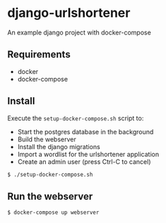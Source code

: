 # django-urlshortener
An example django project with docker-compose

## Requirements

- docker
- docker-compose

## Install

Execute the `setup-docker-compose.sh` script to:
- Start the postgres database in the background
- Build the webserver
- Install the django migrations
- Import a wordlist for the urlshortener application
- Create an admin user (press Ctrl-C to cancel)

```sh
$ ./setup-docker-compose.sh
```

## Run the webserver

```sh
$ docker-compose up webserver
```
